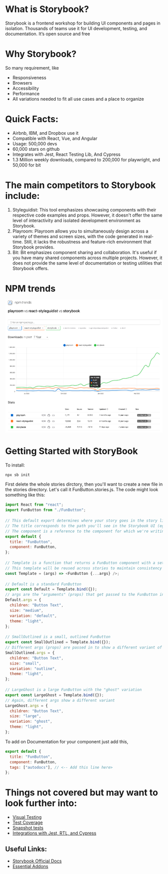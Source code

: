 # What is Storybook?

Storybook is a frontend workshop for building UI components and pages in isolation. Thousands of teams use it for UI development, testing, and documentation. It’s open source and free

# Why Storybook?

So many requirement, like

- Responsiveness
- Browsers
- Accessibility
- Performance
- All variations needed to fit all use cases and a place to organize

# Quick Facts:

- Airbnb, IBM, and Dropbox use it
- Compatible with React, Vue, and Angular
- Usage: 500,000 devs
- 60,000 stars on github
- Integrates with Jest, React Testing Lib, And Cypress
- 1.3 Million weekly downloads, compared to 200,000 for playwright, and 50,000 for bit

# The main competitors to Storybook include:

1. Styleguidist: This tool emphasizes showcasing components with their respective code examples and props. However, it doesn't offer the same level of interactivity and isolated development environment as Storybook.
2. Playroom: Playroom allows you to simultaneously design across a variety of themes and screen sizes, with the code generated in real-time. Still, it lacks the robustness and feature-rich environment that Storybook provides.
3. Bit: Bit emphasizes component sharing and collaboration. It's useful if you have many shared components across multiple projects. However, it does not provide the same level of documentation or testing utilities that Storybook offers.

# NPM trends

<img src='./numbers.png' />

# Getting Started with StoryBook

To install:

```js
npx sb init
```

First delete the whole stories dirctory, then you'll want to create a new file in the stories directory.
Let's call it FunButton.stories.js. The code might look something like this:

```js
import React from "react";
import FunButton from "./FunButton";

// This default export determines where your story goes in the story list
// The title corresponds to the path you'll see in the Storybook UI (eg: "FunButton")
// The component is a reference to the component for which we're writing stories
export default {
  title: "FunButton",
  component: FunButton,
};

// Template is a function that returns a FunButton component with a set of props
// This template will be reused across stories to maintain consistency
const Template = (args) => <FunButton {...args} />;

// Default is a standard FunButton
export const Default = Template.bind({});
// args are the "arguments" (props) that get passed to the FunButton in the Default story
Default.args = {
  children: "Button Text",
  size: "medium",
  variation: "default",
  theme: "light",
};

// SmallOutlined is a small, outlined FunButton
export const SmallOutlined = Template.bind({});
// Different args (props) are passed in to show a different variant of the FunButton
SmallOutlined.args = {
  children: "Button Text",
  size: "small",
  variation: "outline",
  theme: "light",
};

// LargeGhost is a large FunButton with the "ghost" variation
export const LargeGhost = Template.bind({});
// Again, different args show a different variant
LargeGhost.args = {
  children: "Button Text",
  size: "large",
  variation: "ghost",
  theme: "light",
};
```

To add on Documentation for your component just add this,

```js
export default {
  title: "FunButton",
  component: FunButton,
  tags: ["autodocs"], // <-- Add this line here>
};
```

<!-- // bug below is not needed update to use autoDocs: tag -->

# Things not covered but may want to look further into:

- [Visual Testing](https://storybook.js.org/docs/react/writing-tests/visual-testing)
- [Test Coverage](https://storybook.js.org/docs/react/writing-tests/test-coverage)
- [Snapshot tests](https://storybook.js.org/docs/react/writing-tests/snapshot-testing)
- [Integrations with Jest, RTL, and Cypress](https://storybook.js.org/docs/react/writing-tests/snapshot-testing)

## Useful Links:

- [Storybook Official Docs](https://storybook.js.org/)
- [Essential Addons](https://storybook.js.org/docs/react/essentials/introduction)

<!-- // bug mention chatGPT strengths and weaknesses -->
